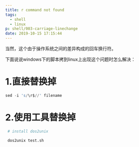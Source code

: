 ```yaml
---
title: r command not found
tags:
  - shell 
  - linux
p: shell/003-carriage-linechange
date: 2019-10-15 17:15:44
---
```


当然，这个由于操作系统之间的差异构成的回车换行符。

下面说说windows下的脚本拷到linux上出现这个问题时怎么解决：

# 1.直接替换掉

```s
sed -i 's/\r$//' filename
```

# 2.使用工具替换掉

```s
 # install dos2unix

 dos2unix test.sh
```
